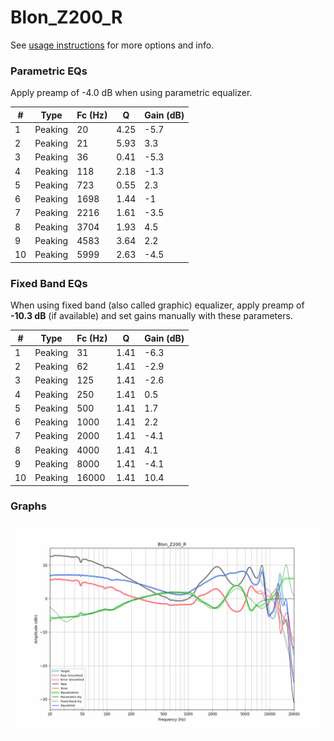 # Blon_Z200_R
See [usage instructions](https://github.com/jaakkopasanen/AutoEq#usage) for more options and info.

### Parametric EQs
Apply preamp of -4.0 dB when using parametric equalizer.

|   # | Type    |   Fc (Hz) |    Q |   Gain (dB) |
|-----|---------|-----------|------|-------------|
|   1 | Peaking |        20 | 4.25 |        -5.7 |
|   2 | Peaking |        21 | 5.93 |         3.3 |
|   3 | Peaking |        36 | 0.41 |        -5.3 |
|   4 | Peaking |       118 | 2.18 |        -1.3 |
|   5 | Peaking |       723 | 0.55 |         2.3 |
|   6 | Peaking |      1698 | 1.44 |        -1   |
|   7 | Peaking |      2216 | 1.61 |        -3.5 |
|   8 | Peaking |      3704 | 1.93 |         4.5 |
|   9 | Peaking |      4583 | 3.64 |         2.2 |
|  10 | Peaking |      5999 | 2.63 |        -4.5 |

### Fixed Band EQs
When using fixed band (also called graphic) equalizer, apply preamp of **-10.3 dB** (if available) and set gains manually with these parameters.

|   # | Type    |   Fc (Hz) |    Q |   Gain (dB) |
|-----|---------|-----------|------|-------------|
|   1 | Peaking |        31 | 1.41 |        -6.3 |
|   2 | Peaking |        62 | 1.41 |        -2.9 |
|   3 | Peaking |       125 | 1.41 |        -2.6 |
|   4 | Peaking |       250 | 1.41 |         0.5 |
|   5 | Peaking |       500 | 1.41 |         1.7 |
|   6 | Peaking |      1000 | 1.41 |         2.2 |
|   7 | Peaking |      2000 | 1.41 |        -4.1 |
|   8 | Peaking |      4000 | 1.41 |         4.1 |
|   9 | Peaking |      8000 | 1.41 |        -4.1 |
|  10 | Peaking |     16000 | 1.41 |        10.4 |

### Graphs
![](./Blon_Z200_R.png)
